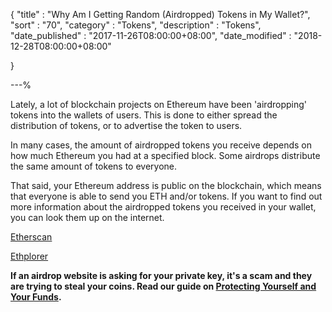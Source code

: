 {
"title"       : "Why Am I Getting Random (Airdropped) Tokens in My Wallet?",
"sort"        : "70",
"category"    : "Tokens",
"description" : "Tokens",
"date_published" : "2017-11-26T08:00:00+08:00",
"date_modified"  : "2018-12-28T08:00:00+08:00"

}

---%

Lately, a lot of blockchain projects on Ethereum have been 'airdropping' tokens into the wallets of users. This is done to either spread the distribution of tokens, or to advertise the token to users.

In many cases, the amount of airdropped tokens you receive depends on how much Ethereum you had at a specified block. Some airdrops distribute the same amount of tokens to everyone.

That said, your Ethereum address is public on the blockchain, which means that everyone is able to send you ETH and/or tokens. If you want to find out more information about the airdropped tokens you received in your wallet, you can look them up on the internet.

[Etherscan](https://etherscan.io/)

[Ethplorer](https://ethplorer.io/)

**If an airdrop website is asking for your private key, it's a scam and they are trying to steal your coins. Read our guide on [Protecting Yourself and Your Funds](https://support.mycrypto.com/security/securing-your-ethereum.html).**
